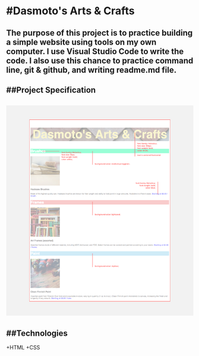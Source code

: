#Dasmoto's Arts & Crafts
====
The purpose of this project is to practice building a simple website using tools on my own computer. I use Visual Studio Code to write the code. I also use this chance to practice command line, git & github, and writing readme.md file. 
---
##Project Specification
---
![Specification](./resources/images/dasmotos-arts_redline.jpg)
---
##Technologies
---
+HTML
+CSS
